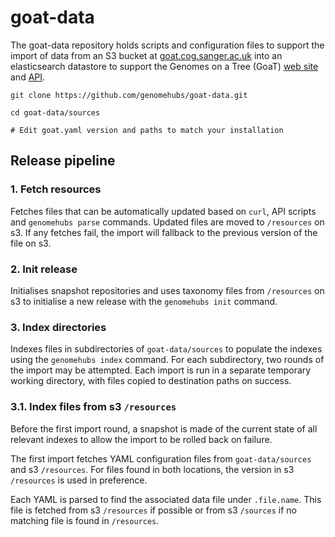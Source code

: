 # goat-data

The goat-data repository holds scripts and configuration files to support the import of data from an S3 bucket at [goat.cog.sanger.ac.uk](https://goat.cog.sanger.ac.uk) into an elasticsearch datastore to support the Genomes on a Tree (GoaT) [web site](https://goat.genomehubs.org) and [API](https://goat.genomehubs.org/api-docs).

```
git clone https://github.com/genomehubs/goat-data.git

cd goat-data/sources

# Edit goat.yaml version and paths to match your installation
```

## Release pipeline

### 1. Fetch resources

Fetches files that can be automatically updated based on `curl`, API scripts and `genomehubs parse` commands. Updated files are moved to `/resources` on s3. If any fetches fail, the import will fallback to the previous version of the file on s3.

### 2. Init release

Initialises snapshot repositories and uses taxonomy files from `/resources` on s3 to initialise a new release with the `genomehubs init` command.

### 3. Index directories

Indexes files in subdirectories of `goat-data/sources` to populate the indexes using the `genomehubs index` command. For each subdirectory, two rounds of the import may be attempted. Each import is run in a separate temporary working directory, with files copied to destination paths on success.

### 3.1. Index files from s3 `/resources`

Before the first import round, a snapshot is made of the current state of all relevant indexes to allow the import to be rolled back on failure.

The first import fetches YAML configuration files from `goat-data/sources` and s3 `/resources`. For files found in both locations, the version in s3 `/resources` is used in preference.

Each YAML is parsed to find the associated data file under `.file.name`. This file is fetched from s3 `/resources` if possible or from s3 `/sources` if no matching file is found in `/resources`.
